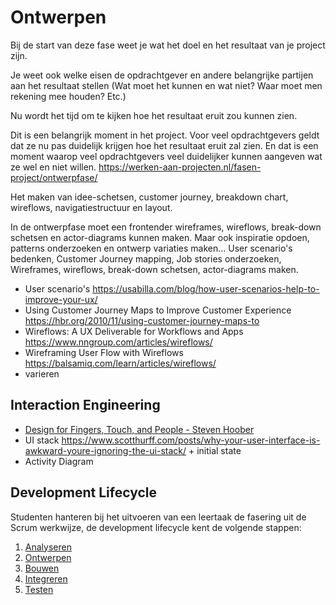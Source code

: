 # Ontwerpen
Bij de start van deze fase weet je wat het doel en het resultaat van je project zijn.

Je weet ook welke eisen de opdrachtgever en andere belangrijke partijen aan het resultaat stellen (Wat moet het kunnen en wat niet? Waar moet men rekening mee houden? Etc.)

Nu wordt het tijd om te kijken hoe het resultaat eruit zou kunnen zien.

Dit is een belangrijk moment in het project. Voor veel opdrachtgevers geldt dat ze nu pas duidelijk krijgen hoe het resultaat eruit zal zien. En dat is een moment waarop veel opdrachtgevers veel duidelijker kunnen aangeven wat ze wel en niet willen.
https://werken-aan-projecten.nl/fasen-project/ontwerpfase/

Het maken van idee-schetsen, customer journey, breakdown chart, wireflows, navigatiestructuur en layout.

In de ontwerpfase moet een frontender wireframes, wireflows, break-down schetsen en actor-diagrams kunnen maken. Maar ook inspiratie opdoen, patterns onderzoeken en ontwerp variaties maken...
User scenario's bedenken, Customer Journey mapping, Job stories onderzoeken, Wireframes, wireflows, break-down schetsen, actor-diagrams maken.


- User scenario's https://usabilla.com/blog/how-user-scenarios-help-to-improve-your-ux/
- Using Customer Journey Maps to Improve Customer Experience https://hbr.org/2010/11/using-customer-journey-maps-to
- Wireflows: A UX Deliverable for Workflows and Apps https://www.nngroup.com/articles/wireflows/
- Wireframing User Flow with Wireflows https://balsamiq.com/learn/articles/wireflows/
- varieren

## Interaction Engineering
- [Design for Fingers, Touch, and People - Steven Hoober](https://www.uxmatters.com/mt/archives/2017/03/design-for-fingers-touch-and-people-part-1.php)
- UI stack https://www.scotthurff.com/posts/why-your-user-interface-is-awkward-youre-ignoring-the-ui-stack/ + initial state
- Activity Diagram






## Development Lifecycle

Studenten hanteren bij het uitvoeren van een leertaak de fasering uit de Scrum werkwijze, de development lifecycle kent de volgende stappen:

1. [Analyseren](analyseren.md)
2. [Ontwerpen](ontwerpen.md)
3. [Bouwen](bouwen.md)
4. [Integreren](integreren.md)
5. [Testen](testen.md)
